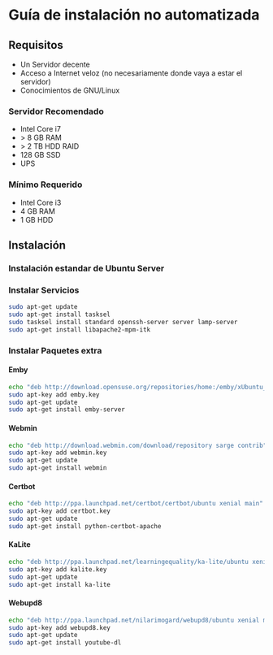 # Guía de instalación no automatizada

## Requisitos

* Un Servidor decente
* Acceso a Internet veloz (no necesariamente donde vaya a estar el servidor)
* Conocimientos de GNU/Linux

### Servidor Recomendado

* Intel Core i7
* \> 8 GB RAM
* \> 2 TB HDD RAID
* 128 GB SSD
* UPS

### Mínimo Requerido

* Intel Core i3
* 4 GB RAM
* 1 GB HDD

## Instalación

### Instalación estandar de Ubuntu Server

### Instalar Servicios

~~~.bash
sudo apt-get update
sudo apt-get install tasksel
sudo tasksel install standard openssh-server server lamp-server
sudo apt-get install libapache2-mpm-itk
~~~

### Instalar Paquetes extra

#### Emby

~~~.bash
echo "deb http://download.opensuse.org/repositories/home:/emby/xUbuntu_16.04/ /" | sudo tee /etc/apt/sources.list.d/emby.list
sudo apt-key add emby.key
sudo apt-get update
sudo apt-get install emby-server
~~~

#### Webmin

~~~.bash
echo "deb http://download.webmin.com/download/repository sarge contrib" | sudo tee /etc/apt/sources.list.d/webmin.list
sudo apt-key add webmin.key
sudo apt-get update
sudo apt-get install webmin
~~~

#### Certbot

~~~.bash
echo "deb http://ppa.launchpad.net/certbot/certbot/ubuntu xenial main" | sudo tee /etc/apt/sources.list.d/certbot.list
sudo apt-key add certbot.key
sudo apt-get update
sudo apt-get install python-certbot-apache
~~~

#### KaLite

~~~.bash
echo "deb http://ppa.launchpad.net/learningequality/ka-lite/ubuntu xenial main" | sudo tee /etc/apt/sources.list.d/kalite.list
sudo apt-key add kalite.key
sudo apt-get update
sudo apt-get install ka-lite
~~~

#### Webupd8

~~~.bash
echo "deb http://ppa.launchpad.net/nilarimogard/webupd8/ubuntu xenial main" | sudo tee /etc/apt/sources.list.d/webupd8.list
sudo apt-key add webupd8.key
sudo apt-get update
sudo apt-get install youtube-dl
~~~
